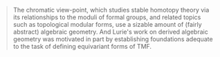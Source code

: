 > The chromatic view-point, which studies stable homotopy theory via its relationships to the moduli of formal groups, and related topics such as topological modular forms, use a sizable amount of (fairly abstract) algebraic geometry. And Lurie's work on derived algebraic geometry was motivated in part by establishing foundations adequate to the task of defining equivariant forms of TMF.

